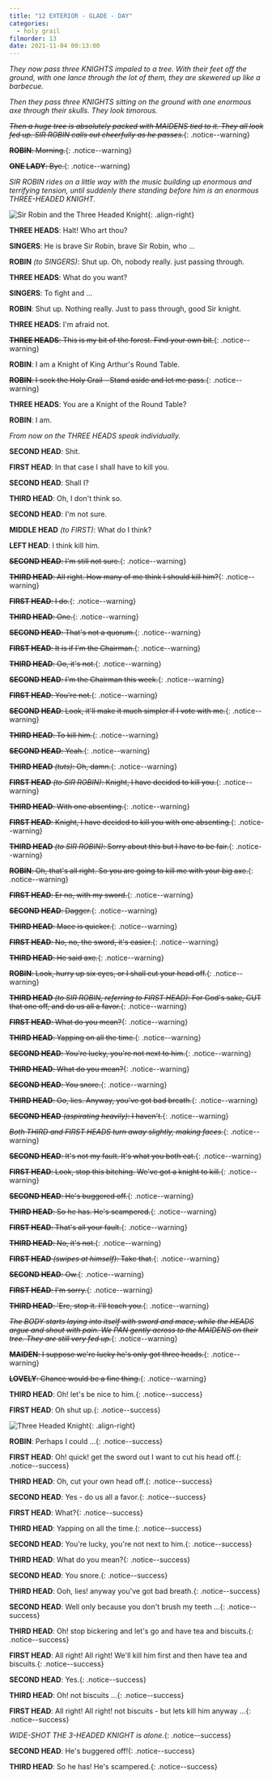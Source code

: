 ```yaml
---
title: "12 EXTERIOR - GLADE - DAY"
categories:
  - holy grail
filmorder: 13
date: 2021-11-04 00:13:00
---
```


_They now pass three KNIGHTS impaled to a tree. With their feet off the ground, with one lance through the lot of them, they are skewered up like a barbecue._

_Then they pass three KNIGHTS sitting on the ground with one enormous axe through their skulls. They look timorous._

<span>~~_Then a huge tree is absolutely packed with MAIDENS tied to it. They all look fed up. SIR ROBIN calls out cheerfully as he passes._~~</span>{: .notice--warning}

<span>~~**ROBIN**: Morning.~~</span>{: .notice--warning}

<span>~~**ONE LADY**: Bye.~~</span>{: .notice--warning}

_SIR ROBIN rides on a little way with the music building up enormous and terrifying tension, until suddenly there standing before him is an enormous THREE-HEADED KNIGHT._

![Sir Robin and the Three Headed Knight](https://old.mzonline.com/python/hgimages/robin1.jpg){: .align-right}

**THREE HEADS**: Halt! Who art thou?

**SINGERS**: He is brave Sir Robin, brave Sir Robin, who ...

**ROBIN** _(to SINGERS)_: Shut up. Oh, nobody really. just passing through.

**THREE HEADS**: What do you want?

**SINGERS**: To fight and ...

**ROBIN**: Shut up. Nothing really. Just to pass through, good Sir knight.

**THREE HEADS**: I'm afraid not.

<span>~~**THREE HEADS**: This is my bit of the forest. Find your own bit.~~</span>{: .notice--warning}

**ROBIN**: I am a Knight of King Arthur's Round Table.

<span>~~**ROBIN**: I seek the Holy Grail - Stand aside and let me pass.~~</span>{: .notice--warning}

**THREE HEADS**: You are a Knight of the Round Table?

**ROBIN**: I am.

_From now on the THREE HEADS speak individually._

**SECOND HEAD**: Shit.

**FIRST HEAD**: In that case I shall have to kill you.

**SECOND HEAD**: Shall I?

**THIRD HEAD**: Oh, I don't think so.

**SECOND HEAD**: I'm not sure.

**MIDDLE HEAD** _(to FIRST)_: What do I think?

**LEFT HEAD**: I think kill him.

<span>~~**SECOND HEAD**: I'm still not sure.~~</span>{: .notice--warning}

<span>~~**THIRD HEAD**: All right. How many of me think I should kill him?~~</span>{: .notice--warning}

<span>~~**FIRST HEAD**: I do.~~</span>{: .notice--warning}

<span>~~**THIRD HEAD**: One.~~</span>{: .notice--warning}

<span>~~**SECOND HEAD**: That's not a quorum.~~</span>{: .notice--warning}

<span>~~**FIRST HEAD**: It is if I'm the Chairman.~~</span>{: .notice--warning}

<span>~~**THIRD HEAD**: Oo, it's not.~~</span>{: .notice--warning}

<span>~~**SECOND HEAD**: I'm the Chairman this week.~~</span>{: .notice--warning}

<span>~~**FIRST HEAD**: You're not.~~</span>{: .notice--warning}

<span>~~**SECOND HEAD**: Look, it'll make it much simpler if I vote with me.~~</span>{: .notice--warning}

<span>~~**THIRD HEAD**: To kill him.~~</span>{: .notice--warning}

<span>~~**SECOND HEAD**: Yeah.~~</span>{: .notice--warning}

<span>~~**THIRD HEAD** _(tuts)_: Oh, damn.~~</span>{: .notice--warning}

<span>~~**FIRST HEAD** _(to SIR ROBIN)_: Knight, I have decided to kill you.~~</span>{: .notice--warning}

<span>~~**THIRD HEAD**: With one absenting.~~</span>{: .notice--warning}

<span>~~**FIRST HEAD**: Knight, I have decided to kill you with one absenting.~~</span>{: .notice--warning}

<span>~~**THIRD HEAD** _(to SIR ROBIN)_: Sorry about this but I have to be fair.~~</span>{: .notice--warning}

<span>~~**ROBIN**: Oh, that's all right. So you are going to kill me with your big axe.~~</span>{: .notice--warning}

<span>~~**FIRST HEAD**: Er no, with my sword.~~</span>{: .notice--warning}

<span>~~**SECOND HEAD**: Dagger.~~</span>{: .notice--warning}

<span>~~**THIRD HEAD**: Mace is quicker.~~</span>{: .notice--warning}

<span>~~**FIRST HEAD**: No, no, the sword, it's easier.~~</span>{: .notice--warning}

<span>~~**THIRD HEAD**: He said axe.~~</span>{: .notice--warning}

<span>~~**ROBIN**: Look, hurry up six eyes, or I shall cut your head off.~~</span>{: .notice--warning}

<span>~~**THIRD HEAD** _(to SIR ROBIN, referring to FIRST HEAD)_: For God's sake, CUT that one off, and do us all a favor.~~</span>{: .notice--warning}

<span>~~**FIRST HEAD**: What do you mean?~~</span>{: .notice--warning}

<span>~~**THIRD HEAD**: Yapping on all the time.~~</span>{: .notice--warning}

<span>~~**SECOND HEAD**: You're lucky, you're not next to him.~~</span>{: .notice--warning}

<span>~~**THIRD HEAD**: What do you mean?~~</span>{: .notice--warning}

<span>~~**SECOND HEAD**: You snore.~~</span>{: .notice--warning}

<span>~~**THIRD HEAD**: Oo, lies. Anyway, you've got bad breath.~~</span>{: .notice--warning}

<span>~~**SECOND HEAD** _(aspirating heavily)_: I haven't.~~</span>{: .notice--warning}

<span>~~_Both THIRD and FIRST HEADS turn away slightly, making faces._~~</span>{: .notice--warning}

<span>~~**SECOND HEAD**: It's not my fault. It's what you both eat.~~</span>{: .notice--warning}

<span>~~**FIRST HEAD**: Look, stop this bitching. We've got a knight to kill.~~</span>{: .notice--warning}

<span>~~**SECOND HEAD**: He's buggered off.~~</span>{: .notice--warning}

<span>~~**THIRD HEAD**: So he has. He's scampered.~~</span>{: .notice--warning}

<span>~~**FIRST HEAD**: That's all your fault.~~</span>{: .notice--warning}

<span>~~**THIRD HEAD**: No, it's not.~~</span>{: .notice--warning}

<span>~~**FIRST HEAD** _(swipes at himself)_: Take that.~~</span>{: .notice--warning}

<span>~~**SECOND HEAD**: Ow.~~</span>{: .notice--warning}

<span>~~**FIRST HEAD**: I'm sorry.~~</span>{: .notice--warning}

<span>~~**THIRD HEAD**: 'Ere, stop it. I'll teach you.~~</span>{: .notice--warning}

<span>~~_The BODY starts laying into itself with sword and mace, while the HEADS argue and shout with pain. We PAN gently across to the MAIDENS on their tree. They are still very fed up._~~</span>{: .notice--warning}

<span>~~**MAIDEN**: I suppose we're lucky he's only got three heads.~~</span>{: .notice--warning}

<span>~~**LOVELY**: Chance would be a fine thing.~~</span>{: .notice--warning}

<span>**THIRD HEAD**: Oh! let's be nice to him.</span>{: .notice--success}

<span>**FIRST HEAD**: Oh shut up.</span>{: .notice--success}

![Three Headed Knight](https://old.mzonline.com/python/hgimages/robin2.jpg){: .align-right}

<span>**ROBIN**: Perhaps I could ...</span>{: .notice--success}

<span>**FIRST HEAD**: Oh! quick! get the sword out I want to cut his head off.</span>{: .notice--success}

<span>**THIRD HEAD**: Oh, cut your own head off.</span>{: .notice--success}

<span>**SECOND HEAD**: Yes - do us all a favor.</span>{: .notice--success}

<span>**FIRST HEAD**: What?</span>{: .notice--success}

<span>**THIRD HEAD**: Yapping on all the time.</span>{: .notice--success}

<span>**SECOND HEAD**: You're lucky, you're not next to him.</span>{: .notice--success}

<span>**THIRD HEAD**: What do you mean?</span>{: .notice--success}

<span>**SECOND HEAD**: You snore.</span>{: .notice--success}

<span>**THIRD HEAD**: Ooh, lies! anyway you've got bad breath.</span>{: .notice--success}

<span>**SECOND HEAD**: Well only because you don't brush my teeth ...</span>{: .notice--success}

<span>**THIRD HEAD**: Oh! stop bickering and let's go and have tea and biscuits.</span>{: .notice--success}

<span>**FIRST HEAD**: All right! All right! We'll kill him first and then have tea and biscuits.</span>{: .notice--success}

<span>**SECOND HEAD**: Yes.</span>{: .notice--success}

<span>**THIRD HEAD**: Oh! not biscuits ...</span>{: .notice--success}

<span>**FIRST HEAD**: All right! All right! not biscuits - but lets kill him anyway ...</span>{: .notice--success}

<span>_WIDE-SHOT THE 3-HEADED KNIGHT is alone._</span>{: .notice--success}

<span>**SECOND HEAD**: He's buggered off!</span>{: .notice--success}

<span>**THIRD HEAD**: So he has! He's scampered.</span>{: .notice--success} 